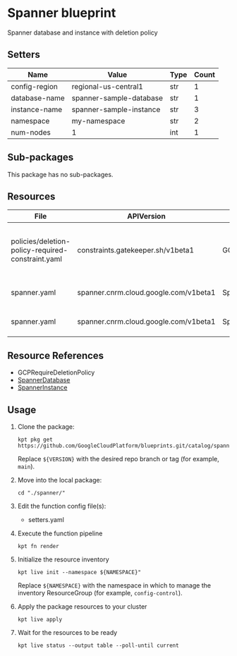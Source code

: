 <!-- BEGINNING OF PRE-COMMIT-BLUEPRINT DOCS HOOK:TITLE -->
# Spanner blueprint


<!-- END OF PRE-COMMIT-BLUEPRINT DOCS HOOK:TITLE -->
<!-- BEGINNING OF PRE-COMMIT-BLUEPRINT DOCS HOOK:BODY -->
Spanner database and instance with deletion policy

## Setters

|     Name      |          Value          | Type | Count |
|---------------|-------------------------|------|-------|
| config-region | regional-us-central1    | str  |     1 |
| database-name | spanner-sample-database | str  |     1 |
| instance-name | spanner-sample-instance | str  |     3 |
| namespace     | my-namespace            | str  |     2 |
| num-nodes     |                       1 | int  |     1 |

## Sub-packages

This package has no sub-packages.

## Resources

|                       File                        |              APIVersion               |           Kind           |                        Name                         |  Namespace   |
|---------------------------------------------------|---------------------------------------|--------------------------|-----------------------------------------------------|--------------|
| policies/deletion-policy-required-constraint.yaml | constraints.gatekeeper.sh/v1beta1     | GCPRequireDeletionPolicy | enforce-deletion-policy-annotation-spanner-instance |              |
| spanner.yaml                                      | spanner.cnrm.cloud.google.com/v1beta1 | SpannerDatabase          | spanner-sample-database                             | my-namespace |
| spanner.yaml                                      | spanner.cnrm.cloud.google.com/v1beta1 | SpannerInstance          | spanner-sample-instance                             | my-namespace |

## Resource References

- GCPRequireDeletionPolicy
- [SpannerDatabase](https://cloud.google.com/config-connector/docs/reference/resource-docs/spanner/spannerdatabase)
- [SpannerInstance](https://cloud.google.com/config-connector/docs/reference/resource-docs/spanner/spannerinstance)

## Usage

1.  Clone the package:
    ```shell
    kpt pkg get https://github.com/GoogleCloudPlatform/blueprints.git/catalog/spanner@${VERSION}
    ```
    Replace `${VERSION}` with the desired repo branch or tag
    (for example, `main`).

1.  Move into the local package:
    ```shell
    cd "./spanner/"
    ```

1.  Edit the function config file(s):
    - setters.yaml

1.  Execute the function pipeline
    ```shell
    kpt fn render
    ```

1.  Initialize the resource inventory
    ```shell
    kpt live init --namespace ${NAMESPACE}"
    ```
    Replace `${NAMESPACE}` with the namespace in which to manage
    the inventory ResourceGroup (for example, `config-control`).

1.  Apply the package resources to your cluster
    ```shell
    kpt live apply
    ```

1.  Wait for the resources to be ready
    ```shell
    kpt live status --output table --poll-until current
    ```

<!-- END OF PRE-COMMIT-BLUEPRINT DOCS HOOK:BODY -->
